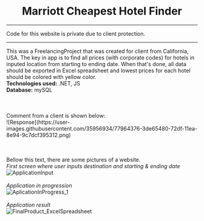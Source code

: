 <center><h1>Marriott Cheapest Hotel Finder</h1></center>
<hr>
Code for this website is private due to client protection.
<hr>
This was a FreelancingProject that was created for client from California, USA. The key in app is to find all prices (with corporate codes) for hotels in inputed location from starting to ending date. When that's done, all data should be exported in Excel spreadsheet and lowest prices for each hotel should be colored with yellow color.<br>
<b>Technologies used:</b> .NET, JS<br>
<b>Database:</b> mySQL<br><br>

<br>
<br>
Comment from a client is shown below:<br>
![Response](https://user-images.githubusercontent.com/35956934/77964376-3de65480-72df-11ea-8e94-9c7dcf395312.png)
<br>


<br><br>
Bellow this text, there are some pictures of a website.<br>
*First screen where user inputs destination and starting & ending date*<br>
![ApplicationInput](https://user-images.githubusercontent.com/35956934/77964028-b4368700-72de-11ea-9632-08fb73561a4b.png)
<br>
<br>
*Application in progression*<br>
![AplicationInProgress_1](https://user-images.githubusercontent.com/35956934/77964058-c0badf80-72de-11ea-86a5-f719d8cb8747.png)
<br>
<br>
*Application result*<br>
![FinalProduct_ExcelSpreadsheet](https://user-images.githubusercontent.com/35956934/77964101-d6c8a000-72de-11ea-983a-9f1c7137c31a.png)

